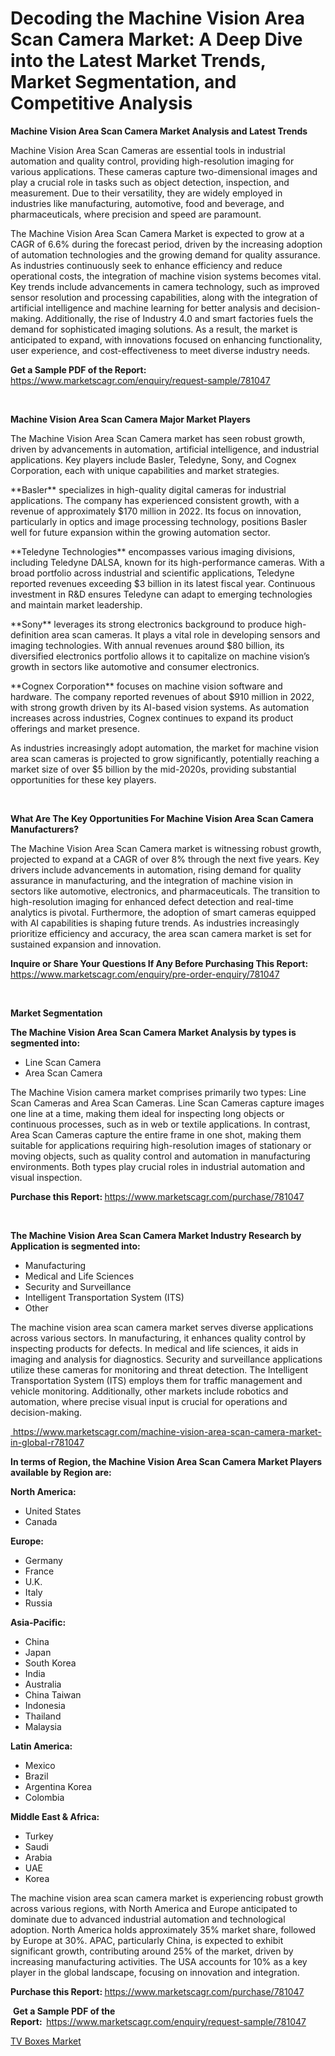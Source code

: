 <p><h1>Decoding the Machine Vision Area Scan Camera Market: A Deep Dive into the Latest Market Trends, Market Segmentation, and Competitive Analysis</h1></p><p><strong>Machine Vision Area Scan Camera Market Analysis and Latest Trends</strong></p>
<p><p>Machine Vision Area Scan Cameras are essential tools in industrial automation and quality control, providing high-resolution imaging for various applications. These cameras capture two-dimensional images and play a crucial role in tasks such as object detection, inspection, and measurement. Due to their versatility, they are widely employed in industries like manufacturing, automotive, food and beverage, and pharmaceuticals, where precision and speed are paramount.</p><p>The Machine Vision Area Scan Camera Market is expected to grow at a CAGR of 6.6% during the forecast period, driven by the increasing adoption of automation technologies and the growing demand for quality assurance. As industries continuously seek to enhance efficiency and reduce operational costs, the integration of machine vision systems becomes vital. Key trends include advancements in camera technology, such as improved sensor resolution and processing capabilities, along with the integration of artificial intelligence and machine learning for better analysis and decision-making. Additionally, the rise of Industry 4.0 and smart factories fuels the demand for sophisticated imaging solutions. As a result, the market is anticipated to expand, with innovations focused on enhancing functionality, user experience, and cost-effectiveness to meet diverse industry needs.</p></p>
<p><strong>Get a Sample PDF of the Report:&nbsp;</strong> <a href="https://www.marketscagr.com/enquiry/request-sample/781047?utm_campaign=2016&utm_medium=2&utm_source=Github&utm_content=ia&utm_term=30122024&utm_id=machine-vision-area-scan-camera">https://www.marketscagr.com/enquiry/request-sample/781047</a></p>
<p>&nbsp;</p>
<p><strong>Machine Vision Area Scan Camera Major Market Players</strong></p>
<p><p>The Machine Vision Area Scan Camera market has seen robust growth, driven by advancements in automation, artificial intelligence, and industrial applications. Key players include Basler, Teledyne, Sony, and Cognex Corporation, each with unique capabilities and market strategies.</p><p>**Basler** specializes in high-quality digital cameras for industrial applications. The company has experienced consistent growth, with a revenue of approximately $170 million in 2022. Its focus on innovation, particularly in optics and image processing technology, positions Basler well for future expansion within the growing automation sector.</p><p>**Teledyne Technologies** encompasses various imaging divisions, including Teledyne DALSA, known for its high-performance cameras. With a broad portfolio across industrial and scientific applications, Teledyne reported revenues exceeding $3 billion in its latest fiscal year. Continuous investment in R&D ensures Teledyne can adapt to emerging technologies and maintain market leadership.</p><p>**Sony** leverages its strong electronics background to produce high-definition area scan cameras. It plays a vital role in developing sensors and imaging technologies. With annual revenues around $80 billion, its diversified electronics portfolio allows it to capitalize on machine vision’s growth in sectors like automotive and consumer electronics.</p><p>**Cognex Corporation** focuses on machine vision software and hardware. The company reported revenues of about $910 million in 2022, with strong growth driven by its AI-based vision systems. As automation increases across industries, Cognex continues to expand its product offerings and market presence.</p><p>As industries increasingly adopt automation, the market for machine vision area scan cameras is projected to grow significantly, potentially reaching a market size of over $5 billion by the mid-2020s, providing substantial opportunities for these key players.</p></p>
<p>&nbsp;</p>
<p><strong>What Are The Key Opportunities For Machine Vision Area Scan Camera Manufacturers?</strong></p>
<p><p>The Machine Vision Area Scan Camera market is witnessing robust growth, projected to expand at a CAGR of over 8% through the next five years. Key drivers include advancements in automation, rising demand for quality assurance in manufacturing, and the integration of machine vision in sectors like automotive, electronics, and pharmaceuticals. The transition to high-resolution imaging for enhanced defect detection and real-time analytics is pivotal. Furthermore, the adoption of smart cameras equipped with AI capabilities is shaping future trends. As industries increasingly prioritize efficiency and accuracy, the area scan camera market is set for sustained expansion and innovation.</p></p>
<p><strong>Inquire or Share Your Questions If Any Before Purchasing This Report:</strong> <a href="https://www.marketscagr.com/enquiry/pre-order-enquiry/781047?utm_campaign=2016&utm_medium=2&utm_source=Github&utm_content=ia&utm_term=30122024&utm_id=machine-vision-area-scan-camera">https://www.marketscagr.com/enquiry/pre-order-enquiry/781047</a></p>
<p>&nbsp;</p>
<p><strong>Market Segmentation</strong></p>
<p><strong>The Machine Vision Area Scan Camera Market Analysis by types is segmented into:</strong></p>
<p><ul><li>Line Scan Camera</li><li>Area Scan Camera</li></ul></p>
<p><p>The Machine Vision camera market comprises primarily two types: Line Scan Cameras and Area Scan Cameras. Line Scan Cameras capture images one line at a time, making them ideal for inspecting long objects or continuous processes, such as in web or textile applications. In contrast, Area Scan Cameras capture the entire frame in one shot, making them suitable for applications requiring high-resolution images of stationary or moving objects, such as quality control and automation in manufacturing environments. Both types play crucial roles in industrial automation and visual inspection.</p></p>
<p><strong>Purchase this Report:&nbsp;</strong><a href="https://www.marketscagr.com/purchase/781047?utm_campaign=2016&utm_medium=2&utm_source=Github&utm_content=ia&utm_term=30122024&utm_id=machine-vision-area-scan-camera">https://www.marketscagr.com/purchase/781047</a></p>
<p>&nbsp;</p>
<p><strong>The Machine Vision Area Scan Camera Market Industry Research by Application is segmented into:</strong></p>
<p><ul><li>Manufacturing</li><li>Medical and Life Sciences</li><li>Security and Surveillance</li><li>Intelligent Transportation System (ITS)</li><li>Other</li></ul></p>
<p><p>The machine vision area scan camera market serves diverse applications across various sectors. In manufacturing, it enhances quality control by inspecting products for defects. In medical and life sciences, it aids in imaging and analysis for diagnostics. Security and surveillance applications utilize these cameras for monitoring and threat detection. The Intelligent Transportation System (ITS) employs them for traffic management and vehicle monitoring. Additionally, other markets include robotics and automation, where precise visual input is crucial for operations and decision-making.</p></p>
<p><a href="https://www.marketscagr.com/machine-vision-area-scan-camera-market-in-global-r781047?utm_campaign=2016&utm_medium=2&utm_source=Github&utm_content=ia&utm_term=30122024&utm_id=machine-vision-area-scan-camera">&nbsp;https://www.marketscagr.com/machine-vision-area-scan-camera-market-in-global-r781047</a></p>
<p><strong>In terms of Region, the Machine Vision Area Scan Camera Market Players available by Region are:</strong></p>
<p>
    <p> <strong> North America: </strong>
        <ul>
            <li>United States</li>
            <li>Canada</li>
        </ul>
        </p> 
    <p> <strong> Europe: </strong>
        <ul>
            <li>Germany</li>
            <li>France</li>
            <li>U.K.</li>
            <li>Italy</li>
            <li>Russia</li>
        </ul>
        </p> 
    <p> <strong> Asia-Pacific: </strong>
        <ul>
            <li>China</li>
            <li>Japan</li>
            <li>South Korea</li>
            <li>India</li>
            <li>Australia</li>
            <li>China Taiwan</li>
            <li>Indonesia</li>
            <li>Thailand</li>
            <li>Malaysia</li>
        </ul>
        </p> 
    <p> <strong> Latin America: </strong>
        <ul>
            <li>Mexico</li>
            <li>Brazil</li>
            <li>Argentina Korea</li>
            <li>Colombia</li>
        </ul>
        </p> 
    <p> <strong> Middle East & Africa: </strong>
        <ul>
            <li>Turkey</li>
            <li>Saudi</li>
            <li>Arabia</li>
            <li>UAE</li>
            <li>Korea</li>
        </ul>
    </p>
    </p>
<p><p>The machine vision area scan camera market is experiencing robust growth across various regions, with North America and Europe anticipated to dominate due to advanced industrial automation and technological adoption. North America holds approximately 35% market share, followed by Europe at 30%. APAC, particularly China, is expected to exhibit significant growth, contributing around 25% of the market, driven by increasing manufacturing activities. The USA accounts for 10% as a key player in the global landscape, focusing on innovation and integration.</p></p>
<p><strong>Purchase this Report: </strong><a href="https://www.marketscagr.com/purchase/781047?utm_campaign=2016&utm_medium=2&utm_source=Github&utm_content=ia&utm_term=30122024&utm_id=machine-vision-area-scan-camera">https://www.marketscagr.com/purchase/781047</a></p>
<p>&nbsp;<strong>Get a Sample PDF of the Report:&nbsp;&nbsp;</strong><a href="https://www.marketscagr.com/enquiry/request-sample/781047?utm_campaign=2016&utm_medium=2&utm_source=Github&utm_content=ia&utm_term=30122024&utm_id=machine-vision-area-scan-camera">https://www.marketscagr.com/enquiry/request-sample/781047</a></p>
<p><strong></strong></p>
<p><p><a href="https://github.com/AKSHATREPORTPRIME/Market-Research-Report-List-6/blob/main/tv-boxes-market.md?utm_campaign=2016&utm_medium=2&utm_source=Github&utm_content=ia&utm_term=30122024&utm_id=machine-vision-area-scan-camera">TV Boxes Market</a></p></p>